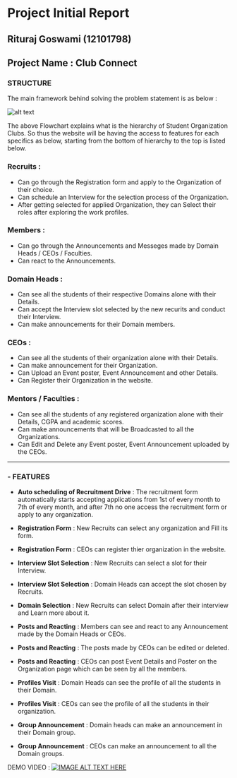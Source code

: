 # Project Initial Report

## Rituraj Goswami (12101798)

## Project Name : Club Connect

### STRUCTURE
The main framework behind solving the problem statement is as below : 

![alt text](https://github.com/Xta1neR/mern_bootcamp_2024/blob/main/02.Capstone_Project_Details/Rituraj_ClubConnect/readme%20assets/Strategy%20and%20planning.png)

The above Flowchart explains what is the hierarchy of Student Organization Clubs. So thus the website will be having the access to features for each specifics as below, starting from the bottom of hierarchy to the top is listed below. 


### Recruits : 
- Can go through the Registration form and apply to the Organization of their choice. 
- Can schedule an Interview for the selection process of the Organization. 
- After getting selected for applied Organization, they can Select their roles after exploring the work profiles. 

### Members : 
- Can go through the Announcements and Messeges made by Domain Heads / CEOs / Faculties. 
- Can react to the Announcements. 

### Domain Heads : 
- Can see all the students of their respective Domains alone with their Details. 
- Can accept the Interview slot selected by the new recurits and conduct their Interview. 
- Can make announcements for their Domain members. 

### CEOs : 
- Can see all the students of their organization alone with their Details.
- Can make announcement for their Organization. 
- Can Upload an Event poster, Event Announcement and other Details. 
- Can Register their Organization in the website.

### Mentors / Faculties : 
- Can see all the students of any registered organization alone with their Details, CGPA and academic scores.
- Can make announcements that will be Broadcasted to all the Organizations. 
- Can Edit and Delete any Event poster, Event Announcement uploaded by the CEOs.

<hr>

### - FEATURES

- **Auto scheduling of Recruitment Drive** : The recruitment form automatically starts accepting applications from 1st of every month to 7th of every month, and after 7th no one access the recruitment form or apply to any organization.

- **Registration Form** : New Recruits can select any organization and Fill its form.
- **Registration Form** : CEOs can register thier organization in the website.

- **Interview Slot Selection** : New Recruits can select a slot for their Interview.
- **Interview Slot Selection** : Domain Heads can accept the slot chosen by Recruits.

- **Domain Selection** : New Recruits can select Domain after their interview and Learn more about it.

- **Posts and Reacting** : Members can see and react to any Announcement made by the Domain Heads or CEOs.
- **Posts and Reacting** : The posts made by CEOs can be edited or deleted.
- **Posts and Reacting** : CEOs can post Event Details and Poster on the Organization page which can be seen by all the members.

- **Profiles Visit** : Domain Heads can see the profile of all the students in their Domain.
- **Profiles Visit** : CEOs can see the profile of all the students in their organization.

- **Group Announcement** : Domain heads can make an announcement in their Domain group.
- **Group Announcement** : CEOs can make an announcement to all the Domain groups.




DEMO VIDEO : [![IMAGE ALT TEXT HERE](https://img.youtube.com/vi/D1F5uiEsqqQ/0.jpg)](https://www.youtube.com/watch?v=D1F5uiEsqqQ)
